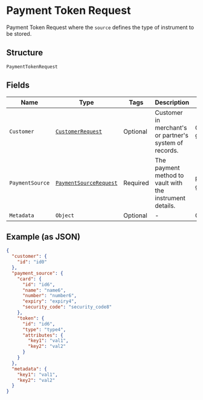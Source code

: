 
# Payment Token Request

Payment Token Request where the `source` defines the type of instrument to be stored.

## Structure

`PaymentTokenRequest`

## Fields

| Name | Type | Tags | Description | Getter | Setter |
|  --- | --- | --- | --- | --- | --- |
| `Customer` | [`CustomerRequest`](../../doc/models/customer-request.md) | Optional | Customer in merchant's or partner's system of records. | CustomerRequest getCustomer() | setCustomer(CustomerRequest customer) |
| `PaymentSource` | [`PaymentSourceRequest`](../../doc/models/payment-source-request.md) | Required | The payment method to vault with the instrument details. | PaymentSourceRequest getPaymentSource() | setPaymentSource(PaymentSourceRequest paymentSource) |
| `Metadata` | `Object` | Optional | - | Object getMetadata() | setMetadata(Object metadata) |

## Example (as JSON)

```json
{
  "customer": {
    "id": "id0"
  },
  "payment_source": {
    "card": {
      "id": "id6",
      "name": "name6",
      "number": "number6",
      "expiry": "expiry4",
      "security_code": "security_code8"
    },
    "token": {
      "id": "id6",
      "type": "type4",
      "attributes": {
        "key1": "val1",
        "key2": "val2"
      }
    }
  },
  "metadata": {
    "key1": "val1",
    "key2": "val2"
  }
}
```

